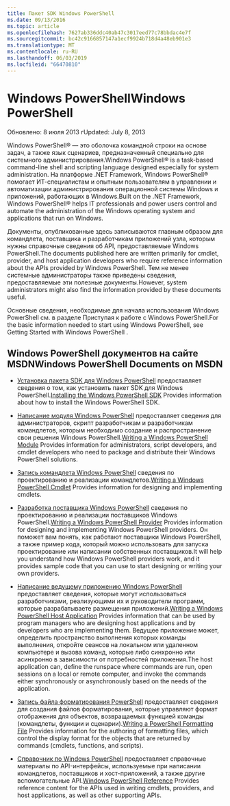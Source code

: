 ```yaml
---
title: Пакет SDK Windows PowerShell
ms.date: 09/13/2016
ms.topic: article
ms.openlocfilehash: 7627ab336ddc40ab47c3017eed77c78bbdac4e7f
ms.sourcegitcommit: bc42c9166857147a1ecf9924b718d4a48eb901e3
ms.translationtype: MT
ms.contentlocale: ru-RU
ms.lasthandoff: 06/03/2019
ms.locfileid: "66470810"
---
```

# <a name="windows-powershell"></a><span data-ttu-id="0261b-102">Windows PowerShell</span><span class="sxs-lookup"><span data-stu-id="0261b-102">Windows PowerShell</span></span>

<span data-ttu-id="0261b-103">Обновлено: 8 июля 2013 г</span><span class="sxs-lookup"><span data-stu-id="0261b-103">Updated: July 8, 2013</span></span>

<span data-ttu-id="0261b-104">Windows PowerShell® — это оболочка командной строки на основе задач, а также язык сценариев, предназначенный специально для системного администрирования.</span><span class="sxs-lookup"><span data-stu-id="0261b-104">Windows PowerShell® is a task-based command-line shell and scripting language designed especially for system administration.</span></span> <span data-ttu-id="0261b-105">На платформе .NET Framework, Windows PowerShell® помогает ИТ-специалистам и опытным пользователям в управлении и автоматизации администрирования операционной системы Windows и приложений, работающих в Windows.</span><span class="sxs-lookup"><span data-stu-id="0261b-105">Built on the .NET Framework, Windows PowerShell® helps IT professionals and power users control and automate the administration of the Windows operating system and applications that run on Windows.</span></span>

<span data-ttu-id="0261b-106">Документы, опубликованные здесь записываются главным образом для командлета, поставщика и разработчикам приложений узла, которым нужны справочные сведения об API, предоставляемые Windows PowerShell.</span><span class="sxs-lookup"><span data-stu-id="0261b-106">The documents published here are written primarily for cmdlet, provider, and host application developers who require reference information about the APIs provided by Windows PowerShell.</span></span>
<span data-ttu-id="0261b-107">Тем не менее системные администраторы также приведены сведения, предоставляемые эти полезные документы.</span><span class="sxs-lookup"><span data-stu-id="0261b-107">However, system administrators might also find the information provided by these documents useful.</span></span>

<span data-ttu-id="0261b-108">Основные сведения, необходимые для начала использования Windows PowerShell см. в разделе Приступая к работе с Windows PowerShell.</span><span class="sxs-lookup"><span data-stu-id="0261b-108">For the basic information needed to start using Windows PowerShell, see Getting Started with Windows PowerShell .</span></span>

## <a name="windows-powershell-documents-on-msdn"></a><span data-ttu-id="0261b-109">Windows PowerShell документов на сайте MSDN</span><span class="sxs-lookup"><span data-stu-id="0261b-109">Windows PowerShell Documents on MSDN</span></span>

- <span data-ttu-id="0261b-110">[Установка пакета SDK для Windows PowerShell](./installing-the-windows-powershell-sdk.md) предоставляет сведения о том, как установить пакет SDK для Windows PowerShell.</span><span class="sxs-lookup"><span data-stu-id="0261b-110">[Installing the Windows PowerShell SDK](./installing-the-windows-powershell-sdk.md) Provides information about how to install the Windows PowerShell SDK.</span></span>

- <span data-ttu-id="0261b-111">[Написание модуля Windows PowerShell](./module/writing-a-windows-powershell-module.md) предоставляет сведения для администраторов, скрипт разработчикам и разработчикам командлетов, которым необходимо создание и распространение свои решения Windows PowerShell.</span><span class="sxs-lookup"><span data-stu-id="0261b-111">[Writing a Windows PowerShell Module](./module/writing-a-windows-powershell-module.md) Provides information for administrators, script developers, and cmdlet developers who need to package and distribute their Windows PowerShell solutions.</span></span>

- <span data-ttu-id="0261b-112">[Запись командлета Windows PowerShell](./cmdlet/writing-a-windows-powershell-cmdlet.md) сведения по проектированию и реализации командлетов.</span><span class="sxs-lookup"><span data-stu-id="0261b-112">[Writing a Windows PowerShell Cmdlet](./cmdlet/writing-a-windows-powershell-cmdlet.md) Provides information for designing and implementing cmdlets.</span></span>

- <span data-ttu-id="0261b-113">[Разработка поставщика Windows PowerShell](./provider/writing-a-windows-powershell-provider.md) сведения по проектированию и реализации поставщиков Windows PowerShell.</span><span class="sxs-lookup"><span data-stu-id="0261b-113">[Writing a Windows PowerShell Provider](./provider/writing-a-windows-powershell-provider.md) Provides information for designing and implementing Windows PowerShell providers.</span></span> <span data-ttu-id="0261b-114">Он поможет вам понять, как работают поставщики Windows PowerShell, а также пример кода, который можно использовать для запуска проектирование или написании собственных поставщиков.</span><span class="sxs-lookup"><span data-stu-id="0261b-114">It will help you understand how Windows PowerShell providers work, and it provides sample code that you can use to start designing or writing your own providers.</span></span>

- <span data-ttu-id="0261b-115">[Написание ведущему приложению Windows PowerShell](./hosting/writing-a-windows-powershell-host-application.md) предоставляет сведения, которые могут использоваться разработчиками, реализующими их и руководители программ, которые разрабатываете размещения приложений.</span><span class="sxs-lookup"><span data-stu-id="0261b-115">[Writing a Windows PowerShell Host Application](./hosting/writing-a-windows-powershell-host-application.md) Provides information that can be used by program managers who are designing host applications and by developers who are implementing them.</span></span> <span data-ttu-id="0261b-116">Ведущее приложение может, определить пространство выполнения которых команды выполнения, откройте сеансов на локальном или удаленном компьютере и вызова команд, которые либо синхронно или асинхронно в зависимости от потребностей приложения.</span><span class="sxs-lookup"><span data-stu-id="0261b-116">The host application can, define the runspace where commands are run, open sessions on a local or remote computer, and invoke the commands either synchronously or asynchronously based on the needs of the application.</span></span>

- <span data-ttu-id="0261b-117">[Запись файла форматирования PowerShell](./format/writing-a-powershell-formatting-file.md) предоставляет сведения для создания файлов форматирования, которые управляют формат отображения для объектов, возвращаемых функцией команды (командлеты, функции и сценарии).</span><span class="sxs-lookup"><span data-stu-id="0261b-117">[Writing a PowerShell Formatting File](./format/writing-a-powershell-formatting-file.md) Provides information for the authoring of formatting files, which control the display format for the objects that are returned by commands (cmdlets, functions, and scripts).</span></span>

- <span data-ttu-id="0261b-118">[Справочник по Windows PowerShell](./windows-powershell-reference.md) предоставляет справочные материалы по API-интерфейсы, используемые при написании командлетов, поставщиков и хост-приложений, а также другие вспомогательные API.</span><span class="sxs-lookup"><span data-stu-id="0261b-118">[Windows PowerShell Reference](./windows-powershell-reference.md) Provides reference content for the APIs used in writing cmdlets, providers, and host applications, as well as other supporting APIs.</span></span>
